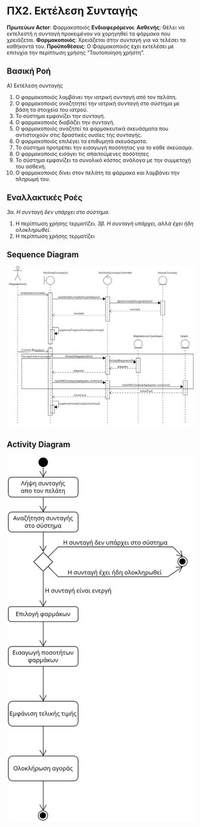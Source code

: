 # ΠΧ2. Εκτέλεση Συνταγής
**Πρωτεύων Actor**: Φαρμακοποιός
**Ενδιαφερόμενοι**:
**Ασθενής**: Θέλει να εκτελεστή η συνταγή προκειμένου να χορηγηθεί τα φάρμακα που χρειάζεται.
**Φαρμακοποιός**: Χρειάζεται στην συνταγή για να τελέσει τα καθήκοντά του.
**Προϋποθέσεις**: Ο Φαρμακοποιός έχει εκτελέσει με επιτυχία την περίπτωση χρήσης “Ταυτοποίηση χρήστη”.

## Βασική Ροή
Α) Εκτέλεση συνταγής
1. Ο φαρμακοποιός λαμβάνει την ιατρική συνταγή από τον πελάτη.
2. Ο φαρμακοποιός αναζητητεί την ιατρική συνταγή στο σύστημα με βάση τα στοιχεία του ιατρού. 
3. Το σύστημα εμφανίζει την συνταγή.
4. O φαρμακοποιός διαβάζει την συνταγή.
5. Ο φαρμακοποιός αναζητεί τα φαρμακευτικά σκευάσματα που αντιστοιχούν στις δραστικές ουσίες της συνταγής.
6. Ο φαρμακοποιός επιλέγει τα επιθυμητά σκευάσματα.
7. Το σύστημα προτρέπει την εισαγωγή ποσότητας για το κάθε σκεύασμα.
8. Ο φαρμακοποιός εισάγει τις απαιτούμενες ποσότητες
9. Το σύστημα εμφανίζει το συνολικό κόστος ανάλογα με την συμμετοχή του ασθενή.
10. Ο φαρμακοποιός δίνει στον πελάτη τα φάρμακα και λαμβάνει την πληρωμή του.
   
## Εναλλακτικές Ροές
*3α. Η συνταγή δεν υπάρχει στο σύστημα.*
  1. Η περίπτωση χρήσης τερματίζει.
*3β. Η συνταγή υπάρχει, αλλά έχει ήδη ολοκληρωθεί.*
  1. Η περίπτωση χρήσης τερματίζει


## Sequence Diagram
<img src="../PNGs/uc2_sqDg.png" width="1000">

## Activity Diagram
<img src="../PNGs/uc2_acDg.png" width="1000">